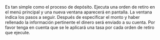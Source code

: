 Es tan simple como el proceso de depósito. Ejecuta una orden de retiro en el menú principal y una nueva ventana aparecerá en pantalla. La ventana indica los pasos a seguir. Después de especificar el monto y haber rellenado la información pertinente el dinero será enviado a su cuenta. Por favor tenga en cuenta que se le aplicará una tasa por cada orden de retiro que ejecute.
